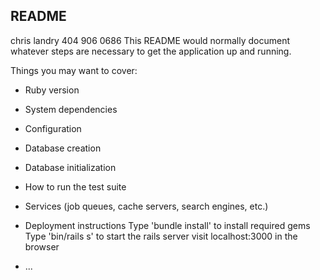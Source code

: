 ## README
chris landry 404 906 0686
This README would normally document whatever steps are necessary to get the
application up and running.

Things you may want to cover:

* Ruby version

* System dependencies

* Configuration

* Database creation

* Database initialization

* How to run the test suite

* Services (job queues, cache servers, search engines, etc.)

* Deployment instructions
Type 'bundle install' to install required gems
Type 'bin/rails s' to start the rails server
visit localhost:3000 in the browser

* ...
